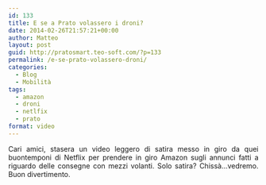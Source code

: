 ```yaml
---
id: 133
title: E se a Prato volassero i droni?
date: 2014-02-26T21:57:21+00:00
author: Matteo
layout: post
guid: http://pratosmart.teo-soft.com/?p=133
permalink: /e-se-prato-volassero-droni/
categories:
  - Blog
  - Mobilità
tags:
  - amazon
  - droni
  - netlfix
  - prato
format: video
---
```

<p style="text-align: justify;">
  Cari amici, stasera un video leggero di satira messo in giro da quei buontemponi di Netflix per prendere in giro Amazon sugli annunci fatti a riguardo delle consegne con mezzi volanti. Solo satira? Chissà&#8230;vedremo. Buon divertimento.
</p>

<div class="jetpack-video-wrapper">
  <span class='embed-youtube' style='text-align:center; display: block;'></span>
</div>
